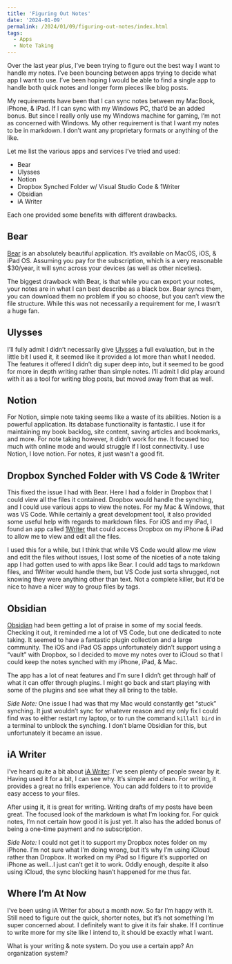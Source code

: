 ```yaml
---
title: 'Figuring Out Notes'
date: '2024-01-09'
permalink: /2024/01/09/figuring-out-notes/index.html
tags:
  - Apps
  - Note Taking
---
```


Over the last year plus, I’ve been trying to figure out the best way I want to handle my notes. I’ve been bouncing between apps trying to decide what app I want to use. I’ve been hoping I would be able to find a single app to handle both quick notes and longer form pieces like blog posts.
<!-- excerpt -->

My requirements have been that I can sync notes between my MacBook, iPhone, & iPad. If I can sync with my Windows PC, that’d be an added bonus. But since I really only use my Windows machine for gaming, I’m not as concerned with Windows. My other requirement is that I want my notes to be in markdown. I don’t want any proprietary formats or anything of the like.

Let me list the various apps and services I’ve tried and used:

- Bear
- Ulysses
- Notion
- Dropbox Synched Folder w/ Visual Studio Code & 1Writer
- Obsidian
- iA Writer

Each one provided some benefits with different drawbacks.

## Bear

[Bear](https://bear.app/) is an absolutely beautiful application. It’s available on MacOS, iOS, & iPad OS. Assuming you pay for the subscription, which is a very reasonable $30/year, it will sync across your devices (as well as other niceties).

The biggest drawback with Bear, is that while you can export your notes, your notes are in what I can best describe as a black box. Bear syncs them, you can download them no problem if you so choose, but you can’t view the file structure. While this was not necessarily a requirement for me, I wasn’t a huge fan.

## Ulysses

I’ll fully admit I didn’t necessarily give [Ulysses](https://ulysses.app/) a full evaluation, but in the little bit I used it, it seemed like it provided a lot more than what I needed. The features it offered I didn’t dig super deep into, but it seemed to be good for more in depth writing rather than simple notes. I’ll admit I did play around with it as a tool for writing blog posts, but moved away from that as well.

## Notion

For Notion, simple note taking seems like a waste of its abilities. Notion is a powerful application. Its database functionality is fantastic. I use it for maintaining my book backlog, site content, saving articles and bookmarks, and more. For note taking however, it didn’t work for me. It focused too much with online mode and would struggle if I lost connectivity. I use Notion, I love notion. For notes, it just wasn’t a good fit.

## Dropbox Synched Folder with VS Code & 1Writer

This fixed the issue I had with Bear. Here I had a folder in Dropbox that I could view all the files it contained. Dropbox would handle the synching, and I could use various apps to view the notes. For my Mac & Windows, that was VS Code. While certainly a great development tool, it also provided some useful help with regards to markdown files. For iOS and my iPad, I found an app called [1Writer](https://1writerapp.com/) that could access Dropbox on my iPhone & iPad to allow me to view and edit all the files.

I used this for a while, but I think that while VS Code would allow me view and edit the files without issues, I lost some of the niceties of a note taking app I had gotten used to with apps like Bear. I could add tags to markdown files, and 1Writer would handle them, but VS Code just sorta shrugged, not knowing they were anything other than text. Not a complete killer, but it’d be nice to have a nicer way to group files by tags.

## Obsidian

[Obsidian](https://obsidian.md/) had been getting a lot of praise in some of my social feeds. Checking it out, it reminded me a lot of VS Code, but one dedicated to note taking. It seemed to have a fantastic plugin collection and a large community. The iOS and iPad OS apps unfortunately didn’t support using a “vault” with Dropbox, so I decided to move my notes over to iCloud so that I could keep the notes synched with my iPhone, iPad, & Mac.

The app has a lot of neat features and I’m sure I didn’t get through half of what it can offer through plugins. I might go back and start playing with some of the plugins and see what they all bring to the table.

*Side Note:* One issue I had was that my Mac would constantly get “stuck” synching. It just wouldn’t sync for whatever reason and my only fix I could find was to either restart my laptop, or to run the command `killall bird` in a terminal to unblock the synching. I don’t blame Obsidian for this, but unfortunately it became an issue.

## iA Writer

I’ve heard quite a bit about [iA Writer](https://ia.net/writer). I’ve seen plenty of people swear by it. Having used it for a bit, I can see why. It’s simple and clean. For writing, it provides a great no frills experience. You can add folders to it to provide easy access to your files.

After using it, it is great for writing. Writing drafts of my posts have been great. The focused look of the markdown is what I’m looking for. For quick notes, I’m not certain how good it is just yet. It also has the added bonus of being a one-time payment and no subscription.

*Side Note:* I could not get it to support my Dropbox notes folder on my iPhone. I’m not sure what I’m doing wrong, but it’s why I’m using iCloud rather than Dropbox. It worked on my iPad so I figure it’s supported on iPhone as well...I just can’t get it to work. Oddly enough, despite it also using iCloud, the sync blocking hasn’t happened for me thus far.

## Where I’m At Now

I’ve been using iA Writer for about a month now. So far I’m happy with it. Still need to figure out the quick, shorter notes, but it’s not something I’m super concerned about. I definitely want to give it its fair shake. If I continue to write more for my site like I intend to, it should be exactly what I want.

What is your writing & note system. Do you use a certain app? An organization system?